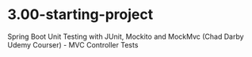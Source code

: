 # 3.00-starting-project
Spring Boot Unit Testing with JUnit, Mockito and MockMvc (Chad Darby Udemy Courser) - MVC Controller Tests

